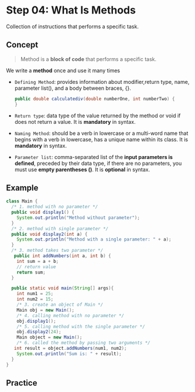 # Step 04: What Is Methods
Collection of instructions that performs a specific task.
## Concept
>Method is a **block of code** that performs a specific task.

We write a **method** once and use it many times
- `Defining Method`: provides information about modifier,return type, name, parameter list(), 
 and a body between braces, {}.
  ```java
  public double calculatediv(double numberOne, int numberTwo) {
  }
  ```
  
 - `Return type`: data type of the value returned by the method or void if does not return a value. It is **mandatory** in syntax.
 - `Naming Method`: should be a verb in lowercase or a multi-word name that begins with a verb in lowercase, has a unique name within its class. It is **mandatory** in syntax.
 - `Parameter list`: comma-separated list of the **input parameters is defined**, preceded by their data type, if there are no parameters, you must use **empty parentheses ()**.  It is **optional** in syntax.

## Example
```java
class Main {
  /* 1. method with no parameter */
  public void display1() {
    System.out.println("Method without parameter");
  }
  /* 2. method with single parameter */
  public void display2(int a) {
    System.out.println("Method with a single parameter: " + a);
  }
  /* 3. method takes two parameter */
   public int addNumbers(int a, int b) {
    int sum = a + b;
    // return value
    return sum;
  }

  public static void main(String[] args){
    int num1 = 25;
    int num2 = 15;
    /* 3. create an object of Main */
    Main obj = new Main();
    /* 4. calling method with no parameter */
    obj.display1();
    /* 5. calling method with the single parameter */
    obj.display2(24);
    Main object = new Main();
    /* 6. called the method by passing two arguments */
   int result = object.addNumbers(num1, num2);
    System.out.println("Sum is: " + result);
  }
}
```

## Practice
